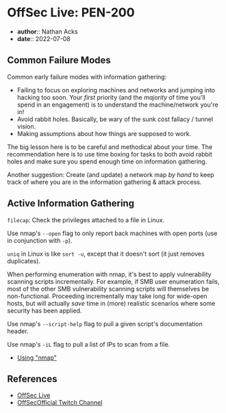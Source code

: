 # OffSec Live: PEN-200

* **author**:: Nathan Acks
* **date**:: 2022-07-08

## Common Failure Modes

Common early failure modes with information gathering:

* Failing to focus on exploring machines and networks and jumping into hacking too soon. Your *first* priority (and the *majority* of time you'll spend in an engagement) is to understand the machine/network you're in!
* Avoid rabbit holes. Basically, be wary of the sunk cost fallacy / tunnel vision.
* Making assumptions about how things are supposed to work.

The big lesson here is to be careful and methodical about your time. The recommendation here is to use time boxing for tasks to both avoid rabbit holes and make sure you spend enough time on information gathering.

Another suggestion: Create (and update) a network map *by hand* to keep track of where you are in the information gathering & attack process.

## Active Information Gathering

`filecap`: Check the privileges attached to a file in Linux.

Use nmap's `--open` flag to only report back machines with open ports (use in conjunction with `-p`).

`uniq` in Linux is like `sort -u`, except that it doesn't sort (it just removes duplicates).

When performing enumeration with nmap, it's best to apply vulnerability scanning scripts incrementally. For example, if SMB user enumeration fails, most of the other SMB vulnerability scanning scripts will themselves be non-functional. Proceeding incrementally may take long for wide-open hosts, but will actually *save* time in (more) realistic scenarios where some security has been applied.

Use nmap's `--script-help` flag to pull a given script's documentation header.

Use nmap's `-iL` flag to pull a list of IPs to scan from a file.

* [Using "nmap"](../notes/nmap.md)

## References

* [OffSec Live](https://www.offensive-security.com/offsec/offsec-live/)
* [OffSecOfficial Twitch Channel](https://www.twitch.tv/offsecofficial)
